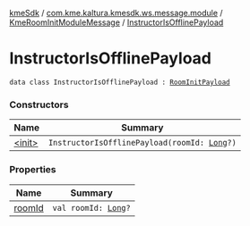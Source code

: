 [kmeSdk](../../../index.md) / [com.kme.kaltura.kmesdk.ws.message.module](../../index.md) / [KmeRoomInitModuleMessage](../index.md) / [InstructorIsOfflinePayload](./index.md)

# InstructorIsOfflinePayload

`data class InstructorIsOfflinePayload : `[`RoomInitPayload`](../-room-init-payload/index.md)

### Constructors

| Name | Summary |
|---|---|
| [&lt;init&gt;](-init-.md) | `InstructorIsOfflinePayload(roomId: `[`Long`](https://kotlinlang.org/api/latest/jvm/stdlib/kotlin/-long/index.html)`?)` |

### Properties

| Name | Summary |
|---|---|
| [roomId](room-id.md) | `val roomId: `[`Long`](https://kotlinlang.org/api/latest/jvm/stdlib/kotlin/-long/index.html)`?` |

